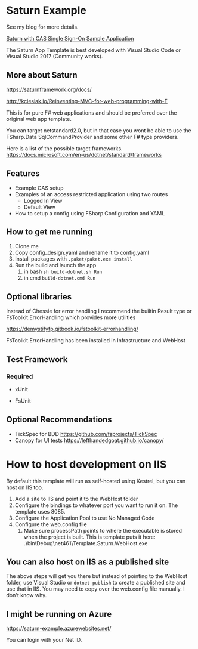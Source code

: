 # Saturn Example

See my blog for more details.

[Saturn with CAS Single Sign-On Sample Application](https://steemit.com/fsharp/@marnee/saturn-with-cas-single-sign-on-sample-application)

The Saturn App Template is best developed with Visual Studio Code or Visual Studio 2017 (Community works).

## More about Saturn

https://saturnframework.org/docs/

http://kcieslak.io/Reinventing-MVC-for-web-programming-with-F

This is for pure F# web applications and should be preferred over the original web app template.

You can target netstandard2.0, but in that case you wont be able to use the FSharp.Data SqlCommandProvider and some other F# type providers.

Here is a list of the possible target frameworks.
https://docs.microsoft.com/en-us/dotnet/standard/frameworks

## Features

* Example CAS setup
* Examples of an access restricted application using two routes
  * Logged In View
  * Default View
* How to setup a config using FSharp.Configuration and YAML

## How to get me running

1. Clone me
2. Copy config_design.yaml and rename it to config.yaml
3. Install packages with `.paket/paket.exe install`
4. Run the build and launch the app
	1. in bash `sh build-dotnet.sh Run`
	2. in cmd `build-dotnet.cmd Run`

## Optional libraries

Instead of Chessie for error handling I recommend the builtin Result type or FsToolkit.ErrorHandling which provides more utilities

https://demystifyfp.gitbook.io/fstoolkit-errorhandling/

FsToolkit.ErrorHandling has been installed in Infrastructure and WebHost

## Test Framework

### Required

* xUnit

* FsUnit

## Optional Recommendations

* TickSpec for BDD
https://github.com/fsprojects/TickSpec
* Canopy for UI tests https://lefthandedgoat.github.io/canopy/

# How to host development on IIS
By default this template will run as self-hosted using Kestrel, but you can host on IIS too.

1) Add a site to IIS and point it to the WebHost folder
2) Configure the bindings to whatever port you want to run it on. The template uses 8085.
3) Configure the Application Pool to use No Managed Code
4) Configure the web.config file
	1) Make sure processPath points to where the executable is stored when the project is built. This is template puts it here: .\bin\Debug\net461\Template.Saturn.WebHost.exe

## You can also host on IIS as a published site

The above steps will get you there but instead of pointing to the WebHost folder, use Visual Studio or `dotnet publish` to create a published site and use that in IIS. You may need to copy over the web.config file manually. I don't know why.

## I might be running on Azure

https://saturn-example.azurewebsites.net/

You can login with your Net ID.